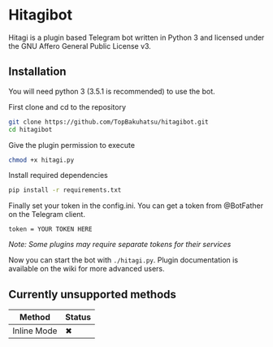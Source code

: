 # Hitagibot

Hitagi is a plugin based Telegram bot written in Python 3 and licensed
under the GNU Affero General Public License v3. 

## Installation
You will need python 3 (3.5.1 is recommended) to use the bot.

First clone and cd to the repository
```bash
git clone https://github.com/TopBakuhatsu/hitagibot.git
cd hitagibot
```
Give the plugin permission to execute
```bash
chmod +x hitagi.py
```
Install required dependencies
```bash
pip install -r requirements.txt
```
Finally set your token in the config.ini. You can get a token from 
@BotFather on the Telegram client.
```
token = YOUR TOKEN HERE
```
*Note: Some plugins may require separate tokens for their services*

Now you can start the bot with `./hitagi.py`. Plugin documentation is
available on the wiki for more advanced users. 


## Currently unsupported methods
| Method               | Status |
| -------------------- | ------ |
| Inline Mode          | ✖      |

